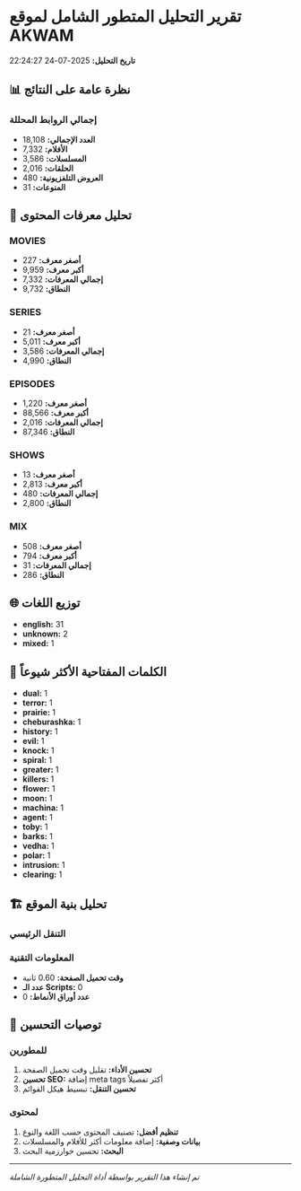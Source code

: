 # تقرير التحليل المتطور الشامل لموقع AKWAM

**تاريخ التحليل:** 2025-07-24 22:24:27

## 📊 نظرة عامة على النتائج

### إجمالي الروابط المحللة
- **العدد الإجمالي:** 18,108
- **الأفلام:** 7,332
- **المسلسلات:** 3,586
- **الحلقات:** 2,016
- **العروض التلفزيونية:** 480
- **المنوعات:** 31

## 🔢 تحليل معرفات المحتوى

### MOVIES
- **أصغر معرف:** 227
- **أكبر معرف:** 9,959
- **إجمالي المعرفات:** 7,332
- **النطاق:** 9,732

### SERIES
- **أصغر معرف:** 21
- **أكبر معرف:** 5,011
- **إجمالي المعرفات:** 3,586
- **النطاق:** 4,990

### EPISODES
- **أصغر معرف:** 1,220
- **أكبر معرف:** 88,566
- **إجمالي المعرفات:** 2,016
- **النطاق:** 87,346

### SHOWS
- **أصغر معرف:** 13
- **أكبر معرف:** 2,813
- **إجمالي المعرفات:** 480
- **النطاق:** 2,800

### MIX
- **أصغر معرف:** 508
- **أكبر معرف:** 794
- **إجمالي المعرفات:** 31
- **النطاق:** 286

## 🌐 توزيع اللغات

- **english:** 31
- **unknown:** 2
- **mixed:** 1

## 🔑 الكلمات المفتاحية الأكثر شيوعاً

- **dual:** 1
- **terror:** 1
- **prairie:** 1
- **cheburashka:** 1
- **history:** 1
- **evil:** 1
- **knock:** 1
- **spiral:** 1
- **greater:** 1
- **killers:** 1
- **flower:** 1
- **moon:** 1
- **machina:** 1
- **agent:** 1
- **toby:** 1
- **barks:** 1
- **vedha:** 1
- **polar:** 1
- **intrusion:** 1
- **clearing:** 1

## 🏗️ تحليل بنية الموقع

### التنقل الرئيسي


### المعلومات التقنية
- **وقت تحميل الصفحة:** 0.60 ثانية
- **عدد الـ Scripts:** 0
- **عدد أوراق الأنماط:** 0

## 🎯 توصيات التحسين

### للمطورين
1. **تحسين الأداء:** تقليل وقت تحميل الصفحة
2. **تحسين SEO:** إضافة meta tags أكثر تفصيلاً
3. **تحسين التنقل:** تبسيط هيكل القوائم

### لمحتوى
1. **تنظيم أفضل:** تصنيف المحتوى حسب اللغة والنوع
2. **بيانات وصفية:** إضافة معلومات أكثر للأفلام والمسلسلات
3. **البحث:** تحسين خوارزمية البحث

---

*تم إنشاء هذا التقرير بواسطة أداة التحليل المتطورة الشاملة*
